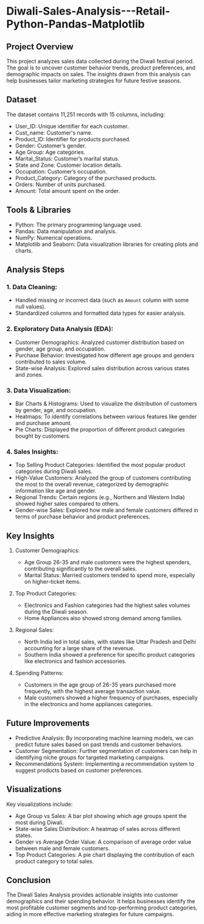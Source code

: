 # Diwali-Sales-Analysis---Retail-Python-Pandas-Matplotlib


## Project Overview
This project analyzes sales data collected during the Diwali festival period. The goal is to uncover customer behavior trends, product preferences, and demographic impacts on sales. The insights drawn from this analysis can help businesses tailor marketing strategies for future festive seasons.

## Dataset
The dataset contains 11,251 records with 15 columns, including:
- User_ID: Unique identifier for each customer.
- Cust_name: Customer's name.
- Product_ID: Identifier for products purchased.
- Gender: Customer’s gender.
- Age Group: Age categories.
- Marital_Status: Customer’s marital status.
- State and Zone: Customer location details.
- Occupation: Customer’s occupation.
- Product_Category: Category of the purchased products.
- Orders: Number of units purchased.
- Amount: Total amount spent on the order.

## Tools & Libraries
- Python: The primary programming language used.
- Pandas: Data manipulation and analysis.
- NumPy: Numerical operations.
- Matplotlib and Seaborn: Data visualization libraries for creating plots and charts.

## Analysis Steps
### 1. Data Cleaning:
   - Handled missing or incorrect data (such as `Amount` column with some null values).
   - Standardized columns and formatted data types for easier analysis.

### 2. Exploratory Data Analysis (EDA):
   - Customer Demographics: Analyzed customer distribution based on gender, age group, and occupation.
   - Purchase Behavior: Investigated how different age groups and genders contributed to sales volume.
   - State-wise Analysis: Explored sales distribution across various states and zones.

### 3. Data Visualization:
   - Bar Charts & Histograms: Used to visualize the distribution of customers by gender, age, and occupation.
   - Heatmaps: To identify correlations between various features like gender and purchase amount.
   - Pie Charts: Displayed the proportion of different product categories bought by customers.

### 4. Sales Insights:
   - Top Selling Product Categories: Identified the most popular product categories during Diwali sales.
   - High-Value Customers: Analyzed the group of customers contributing the most to the overall revenue, categorized by demographic information like age and gender.
   - Regional Trends: Certain regions (e.g., Northern and Western India) showed higher sales compared to others.
   - Gender-wise Sales: Explored how male and female customers differed in terms of purchase behavior and product preferences.

## Key Insights
1. Customer Demographics:
   - Age Group 26-35 and male customers were the highest spenders, contributing significantly to the overall sales.
   - Marital Status: Married customers tended to spend more, especially on higher-ticket items.
   
2. Top Product Categories:
   - Electronics and Fashion categories had the highest sales volumes during the Diwali season.
   - Home Appliances also showed strong demand among families.

3. Regional Sales:
   - North India led in total sales, with states like Uttar Pradesh and Delhi accounting for a large share of the revenue.
   - Southern India showed a preference for specific product categories like electronics and fashion accessories.

4. Spending Patterns:
   - Customers in the age group of 26-35 years purchased more frequently, with the highest average transaction value.
   - Male customers showed a higher frequency of purchases, especially in the electronics and home appliances categories.

## Future Improvements
- Predictive Analysis: By incorporating machine learning models, we can predict future sales based on past trends and customer behaviors.
- Customer Segmentation: Further segmentation of customers can help in identifying niche groups for targeted marketing campaigns.
- Recommendations System: Implementing a recommendation system to suggest products based on customer preferences.


## Visualizations
Key visualizations include:
- Age Group vs Sales: A bar plot showing which age groups spent the most during Diwali.
- State-wise Sales Distribution: A heatmap of sales across different states.
- Gender vs Average Order Value: A comparison of average order value between male and female customers.
- Top Product Categories: A pie chart displaying the contribution of each product category to total sales.

## Conclusion
The Diwali Sales Analysis provides actionable insights into customer demographics and their spending behavior. It helps businesses identify the most profitable customer segments and top-performing product categories, aiding in more effective marketing strategies for future campaigns.

